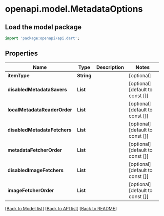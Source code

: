 # openapi.model.MetadataOptions

## Load the model package
```dart
import 'package:openapi/api.dart';
```

## Properties
Name | Type | Description | Notes
------------ | ------------- | ------------- | -------------
**itemType** | **String** |  | [optional] 
**disabledMetadataSavers** | **List<String>** |  | [optional] [default to const []]
**localMetadataReaderOrder** | **List<String>** |  | [optional] [default to const []]
**disabledMetadataFetchers** | **List<String>** |  | [optional] [default to const []]
**metadataFetcherOrder** | **List<String>** |  | [optional] [default to const []]
**disabledImageFetchers** | **List<String>** |  | [optional] [default to const []]
**imageFetcherOrder** | **List<String>** |  | [optional] [default to const []]

[[Back to Model list]](../README.md#documentation-for-models) [[Back to API list]](../README.md#documentation-for-api-endpoints) [[Back to README]](../README.md)



